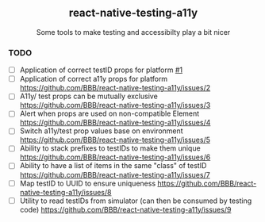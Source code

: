 <h2 align="center">react-native-testing-a11y</h2>

<p align="center">
Some tools to make testing and accessibilty play a bit nicer
</p>

### TODO

- [ ] Application of correct testID props for platform [#1](/../../issues/1)
- [ ] Application of correct a11y props for platform https://github.com/BBB/react-native-testing-a11y/issues/2
- [ ] A11y/ test props can be mutually exclusive https://github.com/BBB/react-native-testing-a11y/issues/3
- [ ] Alert when props are used on non-compatible Element https://github.com/BBB/react-native-testing-a11y/issues/4
- [ ] Switch a11y/test prop values base on environment https://github.com/BBB/react-native-testing-a11y/issues/5
- [ ] Ability to stack prefixes to testIDs to make them unique https://github.com/BBB/react-native-testing-a11y/issues/6
- [ ] Ability to have a list of items in the same "class" of testID https://github.com/BBB/react-native-testing-a11y/issues/7
- [ ] Map testID to UUID to ensure uniqueness https://github.com/BBB/react-native-testing-a11y/issues/8
- [ ] Utility to read testIDs from simulator (can then be consumed by testing code) https://github.com/BBB/react-native-testing-a11y/issues/9
